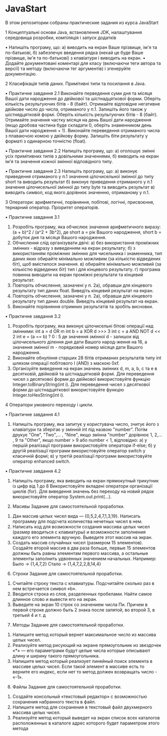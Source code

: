 # JavaStart
В этом репозитории собраны практические задания из курса JavaStart

1	Концептуальні основи Java, встановлення JDK, налаштування середовища розробки, компіляція і запуск додатків

  • Напишіть програму, що:
    а) виводить на екран Ваше прізвище, ім'я та по-батькові,
    б) забезпечує введення рядка (нехай це буде Ваше прізвище, ім'я 
        та по-батькові) з клавіатури і виводить на екран.
  • Додайте документовані коментарі для класу (включаючи теги автора та версії) та методу (включаючи тег аргументів) і згенеруйте документацію.
  
2	Класифікація типів даних. Примітивні типи та посилання в Java.

• Практичне завдання 2.1
Виконайте перведення суми дня та місяця Вашої дати народження до двійкової та шістнадцяткової форми. Оберіть кількість результуючих бітів - 8 (байт).
Отримайте відповідне негативне двійкове число до числа, отриманого у п.1. Запишіть його також у шістнядцятковій формі. Оберіть кількість результуючих бітів - 8 (байт).
Отримайте значення частку місяця на день Вашої дати народження (якщо дробова частина буде складати 0, оберіть знаменником день Вашої дати народження + 1). Виконайте переведення отриманого числа з плаваючою комою у двійкову форму. Запишіть біти результату у форматі з одинарною точністю (float).
 
 • Практичне завдання 2.2
 Напишіть програму, що:
    а) оголошує змінні усіх примітивних типів з довільними значеннями,
    б) вмводить на екран ім'я та значення кожної змінної відповідного типу.
   
• Практичне завдання 2.3
Напишіть програму, що:
   а) виконує приведення отриманого у п.1 значення цілочисельної змінної до типу short та виводить результат
   б) виконує приведення отриманого у п.1 значення цілочисельної змінної до типу byte та виводить результат
   в) виводить символ, код якого дорівнює значенню, отриманому у п.1.

3	Оператори: арифметичні, порівняння, побітові, логічні, присвоєння, тернарний оператор. Пріоритет операторів.

• Практичне завдання 3.1
1. Розробіть програму, яка обчислює значення арифметичного виразу:
   (a + b)^2 / (a^2 + 3b^2),
   де short a = рік Вашого народження, short b = добуток дня та місяця Вашого народження.
2. Обчислення слід організувати двічі: 
   а) без використання проміжних змінних - відразу з виведенням на екран результату;
   б) з використанням проміжних змінних для чисельника і знаменника, тип даних яких обирайте мінімально можливим (за кількістю відведених біт), щоб вмістилося значення.
   в) обирайте мінімально можливий (за кількістю відведених біт) тип і для кінцевого результату.
   г) програма повинна виводити на екран проміжні результати та кінцевий результат.
3. Повторіть обчислення, зазначені у п. 2а), обравши для кінцевого результату тип даних float. Виведіть кінцевий результат на екран.
4. Повторіть обчислення, зазначені у п. 2а), обравши для кінцевого результату тип даних double. Виведіть кінцевий результат на екран.
5. Виконайте порівняння отримних результатів та зробіть висновки.

• Практичне завдання 3.2
1. Розробіть програму, яка виконує цілочисельні бітові операції над змінними:
   int a = d OR m
   int b = a XOR d >>> 3
   int c = a AND NOT d << 2
   int e = (a == b) ? 0 : 5
   де значення змінної d - залишок від цілочисельного ділення дня дати Вашого народ-ження на 16,
   а значення змінної m - порядковий номер місяця дати Вашого народження.
2. Виконайте обнуління старших 28 бітів отриманих результатів типу int шляхом операції побітового І (AND) з маскою 0xf.
3. Організуйте виведення на екран значень змінних d, m, a, b, c та e в десятковій, двійковій та шістнадцятковій формі.
   Для переведення чисел з десяткової форми до двійкової використовуйте функцію Integer.toBinaryString(int i).
   Для переведення чисел з десяткової форми до шістнадцяткової використовуйте функцію Integer.toHexString(int i).

4	Оператори умовного переходу і цикли. 

• Практичне завдання 4.1
1. Напишіть програму, яка запитує у користувача число, зчитує його з клавіатури та зберігає у змінній int під назвою "number".
Потім друкує "One", "Two",... , "Nine", якщо змінна "number" дорівнює 1, 2,... , 9 та "Other", якщо number > 9 або number < 1, відповідно:
	а) у першій реалізації програми використовуйте оператори if-else;
	б) у другій реалізації програми використовуйте оператор switch у класичній формі;
	в) у третій реалізації програми використовуйте оператор enhanced switch.
  
• Практичне завдання 4.2
1. Напишіть програму, яка виводить на екран прямокутный трикутник із цифр від 1 до 8
Використовуйте вкладені оператори організації циклів (for).
Для виведення значень без переходу на новий рядок використовуйте оператор System.out.print(...).

5. Масивы
Задание для самостоятельной проработки.
1) Дан массив целых чисел вида — {0,5,2,4,7,1,3,19}. Написать программу для подсчета количества 
нечетных чисел в нем.
2) Написать код для возможности создания массива целых чисел (размер вводиться с клавиатуры) и 
возможности заполнения каждого его элемента вручную. Выведите этот массив на экран.
3) Создать массив случайных чисел (размером 15 элементов). Создайте второй массив в два раза 
больше, первые 15 элементов должны быть равны элементам первого массива, а остальные 
элементы заполнить удвоенных значением начальных. Например:
Было → {1,4,7,2}
Стало → {1,4,7,2,2,8,14,4}

6. Строки
Задание для самостоятельной проработки.
1) Считайте строку текста с клавиатуры. Подсчитайте сколько раз в нем встречается символ «b».
2) Вводится строка из слов, разделенных пробелами. Найти самое длинное слово и вывести его на 
экран.
3) Выведите на экран 10 строк со значением числа Пи. Причем в первой строке должно быть 2 знака 
после запятой, во второй 3, в третьей 4 и т. д

7. Методы
Задание для самостоятельной проработки.
1) Напишите метод который вернет максимальное число из массива целых чисел. 
2) Реализуйте метод рисующий на экране прямоугольник из звездочек «*» — его параметрами будут 
целые числа которые описывают длину и ширину такого прямоугольника.
3) Напишите метод который реализует линейный поиск элемента в массиве целых чисел. Если такой 
элемент в массиве есть то верните его индекс, если нет то метод должен возвращать число - «-1». 

8. Файлы 
Задание для самостоятельной проработки.
1) Создайте консольный «текстовый редактор» с возможностью сохранения набранного текста в 
файл.
2) Напишите метод для сохранения в текстовый файл двухмерного массива целых чисел.
3) Реализуйте метод который выведет на экран список всех каталогов расположенных в каталоге 
адрес которого будет параметром этого метода
